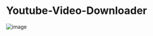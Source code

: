 # Youtube-Video-Downloader

![image](https://github.com/user-attachments/assets/e5b79f27-d4a0-4678-8c33-db1a66e35e5b)


